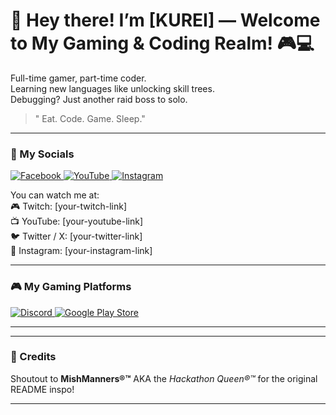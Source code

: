 # 👋 Hey there! I’m [KUREI] — Welcome to My Gaming & Coding Realm! 🎮💻

Full-time gamer, part-time coder.  
Learning new languages like unlocking skill trees.  
Debugging? Just another raid boss to solo.

>" Eat. Code. Game. Sleep."

---
### 📲 My Socials

<a href="https://www.facebook.com/share/1GRrpxucui/" target="_blank">
  <img src="https://img.icons8.com/color/48/facebook.png" alt="Facebook" />
</a>
<a href="https://www.youtube.com/@your-channel-name" target="_blank">
  <img src="https://img.icons8.com/color/48/youtube-play.png" alt="YouTube" />
</a>
<a href="https://www.instagram.com/jm_vhy?igsh=MXdmOTA3bjRubDZ5eQ==" target="_blank">
  <img src="https://img.icons8.com/color/48/instagram-new--v1.png" alt="Instagram" />
</a>

You can watch me at:  
🎮 Twitch: [your-twitch-link]  
📺 YouTube: [your-youtube-link]  
🐦 Twitter / X: [your-twitter-link]  
📸 Instagram: [your-instagram-link]

---

### 🎮 My Gaming Platforms

<a href="https://discord.com/users/YOUR_USER_ID" target="_blank">
  <img src="https://img.icons8.com/color/48/discord-logo.png" alt="Discord" />
</a>
<a href="https://play.google.com/store" target="_blank" title="Google Play Store">
  <img src="https://img.icons8.com/color/48/google-play.png" alt="Google Play Store" />
</a>


---



---

### 🙏 Credits

Shoutout to **MishManners®™** AKA the *Hackathon Queen®™* for the original README inspo!

---
